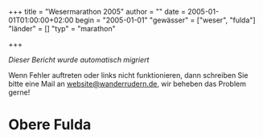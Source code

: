 +++
title = "Wesermarathon 2005"
author = ""
date = 2005-01-01T01:00:00+02:00
begin = "2005-01-01"
"gewässer" = ["weser", "fulda"]
"länder" = []
"typ" = "marathon"

+++


*Dieser Bericht wurde automatisch migriert*

Wenn Fehler auftreten oder links nicht funktionieren, dann schreiben Sie bitte eine Mail an website@wanderrudern.de, wir beheben das Problem gerne!



# Obere Fulda


